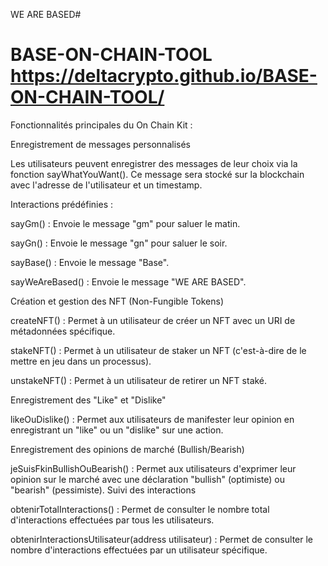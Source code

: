 


WE ARE BASED#
# BASE-ON-CHAIN-TOOL https://deltacrypto.github.io/BASE-ON-CHAIN-TOOL/

Fonctionnalités principales du On Chain Kit :



Enregistrement de messages personnalisés

Les utilisateurs peuvent enregistrer des messages de leur choix via la fonction sayWhatYouWant(). Ce message sera stocké sur la blockchain avec l'adresse de l'utilisateur et un timestamp.

Interactions prédéfinies :

sayGm() : Envoie le message "gm" pour saluer le matin.

sayGn() : Envoie le message "gn" pour saluer le soir.

sayBase() : Envoie le message "Base".

sayWeAreBased() : Envoie le message "WE ARE BASED".

Création et gestion des NFT (Non-Fungible Tokens)

createNFT() : Permet à un utilisateur de créer un NFT avec un URI de métadonnées spécifique.

stakeNFT() : Permet à un utilisateur de staker un NFT (c'est-à-dire de le mettre en jeu dans un processus).

unstakeNFT() : Permet à un utilisateur de retirer un NFT staké.

Enregistrement des "Like" et "Dislike"

likeOuDislike() : Permet aux utilisateurs de manifester leur opinion en enregistrant un "like" ou un "dislike" sur une action.

Enregistrement des opinions de marché (Bullish/Bearish)

jeSuisFkinBullishOuBearish() : Permet aux utilisateurs d'exprimer leur opinion sur le marché avec une déclaration "bullish" (optimiste) ou "bearish" (pessimiste).
Suivi des interactions

obtenirTotalInteractions() : Permet de consulter le nombre total d'interactions effectuées par tous les utilisateurs.

obtenirInteractionsUtilisateur(address utilisateur) : Permet de consulter le nombre d'interactions effectuées par un utilisateur spécifique.
